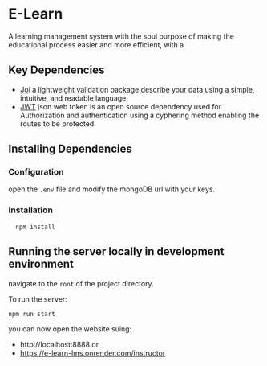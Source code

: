 # E-Learn

A learning management system with the soul purpose of making the educational process easier and more efficient, with a

## Key Dependencies

- [Joi](https://joi.dev/api/?v=17.9.1) a lightweight validation package describe your data using a simple, intuitive, and readable language.
- [JWT](https://jwt.io/) json web token is an open source dependency used for Authorization and authentication using a cyphering method enabling the routes to be protected.

## Installing Dependencies

### Configuration

open the `.env` file and modify the mongoDB url with your keys.

### Installation

```
  npm install
```

## Running the server locally in development environment

navigate to the `root` of the project directory.

To run the server:

```
npm run start
```

you can now open the website suing:

- http://localhost:8888
  or
- https://e-learn-lms.onrender.com/instructor
